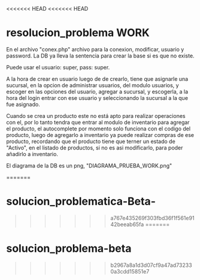<<<<<<< HEAD
<<<<<<< HEAD
# resolucion_problema WORK

En el archivo "conex.php" archivo para la conexion, modificar, usuario y password.
La DB ya lleva la sentencia para crear la base si es que no existe.

Puede usar el usuario: super, pass: super.

A la hora de crear en usuario luego de de crearlo, tiene que asignarle una sucursal, en la opcion de administrar usuarios, del modulo usuarios, y escoger en las opciones del usuario, agregar a sucursal, y escogerla, a la hora del login entrar con ese usuario y seleccionando la sucursal a la que fue asignado.

Cuando se crea un producto este no está apto para realizar operaciones con el, por lo tanto tendra que entrar al modulo de inventario para agregar el producto, el autocomplete por momento solo funciona con el codigo del producto, luego de agregarlo a inventario ya puede realizar compras de ese producto, recordando que el producto tiene que terner un estado de "Activo", en el listado de productos, si no es asi modificarlo, para poder añadirlo a inventario.

El diagrama de la DB es un png, "DIAGRAMA_PRUEBA_WORK.png"

=======
# solucion_problematica-Beta-
>>>>>>> a767e435269f303fbd36f1f561e9142beeab65fa
=======
# solucion_problema-beta
>>>>>>> b2967a8a1d3d07cf9a47ad732330a3cdd15851e7
